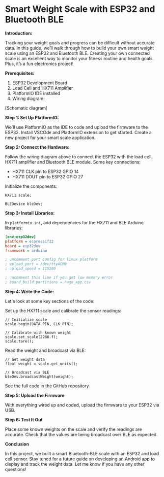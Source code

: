 # Smart Weight Scale with ESP32 and Bluetooth BLE

**Introduction:**

Tracking your weight goals and progress can be difficult without accurate data. In this guide, we’ll walk through how to build your own smart weight scale using an ESP32 and Bluetooth BLE. Creating your own connected scale is an excellent way to monitor your fitness routine and health goals. Plus, it’s a fun electronics project!

**Prerequisites:**

1. ESP32 Development Board
2. Load Cell and HX711 Amplifier
3. PlatformIO IDE installed
4. Wiring diagram:

[Schematic diagram]

**Step 1: Set Up PlatformIO:**

We'll use PlatformIO as the IDE to code and upload the firmware to the ESP32. Install VSCOde and PlatformIO extension to get started. Create a new project for your smart scale application.

**Step 2: Connect the Hardware:**

Follow the wiring diagram above to connect the ESP32 with the load cell, HX711 amplifier and Bluetooth BLE module. Some key connections:

- HX711 CLK pin to ESP32 GPIO 14
- HX711 DOUT pin to ESP32 GPIO 27

Initialize the components:

```arduino
HX711 scale;

BLEDevice bleDev;
```

**Step 3: Install Libraries:**

In `platformio.ini`, add dependencies for the HX711 and BLE Arduino libraries:

```ini
[env:esp32dev]
platform = espressif32
board = esp32dev
framework = arduino

; uncomment port config for linux platform
; upload_port = /dev/ttyACM0
; upload_speed = 115200

; uncomment this line if you get low memory error
; board_build.partitions = huge_app.csv
```

**Step 4: Write the Code:**

Let's look at some key sections of the code:

Set up the HX711 scale and calibrate the sensor readings:

```arduino
// Initialize scale
scale.begin(DATA_PIN, CLK_PIN);

// Calibrate with known weight
scale.set_scale(2280.f);
scale.tare();
```

Read the weight and broadcast via BLE:

```arduino
// Get weight data
float weight = scale.get_units();

// Broadcast via BLE
bleDev.broadcastWeight(weight);
```

See the full code in the GitHub repository.

**Step 5: Upload the Firmware**

With everything wired up and coded, upload the firmware to your ESP32 via USB.

**Step 6: Test It Out**

Place some known weights on the scale and verify the readings are accurate. Check that the values are being broadcast over BLE as expected.

**Conclusion**

In this project, we built a smart Bluetooth-BLE scale with an ESP32 and load cell sensor. Stay tuned for a future guide on developing an Android app to display and track the weight data. 
Let me know if you have any other questions!
